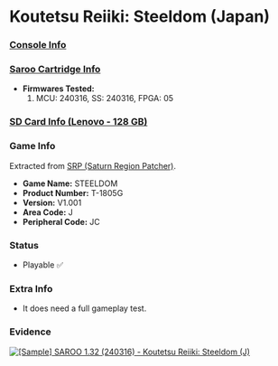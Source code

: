 # Koutetsu Reiiki: Steeldom (Japan)

### [Console Info](../../../../Info/Consoles/VA13/README.md)

### [Saroo Cartridge Info](../../../../Info/Cartridges/RetroGameParadiseStore/1.32F/README.md)

- <b>Firmwares Tested:</b>
  1. MCU: 240316, SS: 240316, FPGA: 05

### [SD Card Info (Lenovo - 128 GB)](../../../../Info/SdCards/Lenovo/128GB/fat32/README.md)

### Game Info

Extracted from [SRP (Saturn Region Patcher)](https://segaxtreme.net/resources/saturn-region-patcher.81/download).

- <b>Game Name:</b> STEELDOM
- <b>Product Number:</b> T-1805G
- <b>Version:</b> V1.001
- <b>Area Code:</b> J
- <b>Peripheral Code:</b> JC

### Status

- Playable :white_check_mark:

### Extra Info

- It does need a full gameplay test.

### Evidence

[![[Sample] SAROO 1.32 (240316) - Koutetsu Reiiki: Steeldom (J)](https://img.youtube.com/vi/hXdEGuyJF3Q/0.jpg)](https://www.youtube.com/watch?v=hXdEGuyJF3Q)
